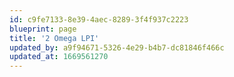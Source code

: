 ```yaml
---
id: c9fe7133-8e39-4aec-8289-3f4f937c2223
blueprint: page
title: '2 Omega LPI'
updated_by: a9f94671-5326-4e29-b4b7-dc81846f466c
updated_at: 1669561270
---
```

